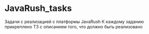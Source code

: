 # JavaRush_tasks
Задачи с реализацией с платформы JavaRush
К каждому заданию прикреплено ТЗ с описанием того, что должно быть реализовано
